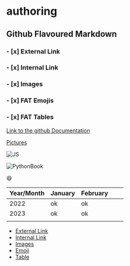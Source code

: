 # authoring
## Github Flavoured Markdown

### - [x] External Link 
### - [x] Internal Link  
### - [x] Images
### - [x] FAT Emojis 
### - [x] FAT Tables 

[Link to the github Documentation](https://help.github.com/en)

[Pictures](Images)


![JS](Images/cover.jpg)

![PythonBook](Images/python1.jpg)

:smile:


| Year/Month | January| February  |   |   |
|---|---|---|---|---|
| 2022  |  ok | ok  |   |   |
| 2023  | ok  | ok  |   |   |
|   |   |   |   |   |


- [External Link](#x-external-link)
- [Internal Link](#x-internal-link) 
- [Images](#x-images)
- [Emoji](#x-emoji)
- [Table](#x-table) 
